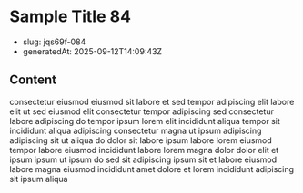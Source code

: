 # Sample Title 84

- slug: jqs69f-084
- generatedAt: 2025-09-12T14:09:43Z

## Content
consectetur eiusmod eiusmod sit labore et sed tempor adipiscing elit labore elit ut sed eiusmod elit consectetur tempor adipiscing sed consectetur labore adipiscing do tempor ipsum lorem elit incididunt aliqua tempor sit incididunt aliqua adipiscing consectetur magna ut ipsum adipiscing adipiscing sit ut aliqua do dolor sit labore ipsum labore lorem eiusmod tempor labore eiusmod incididunt labore lorem magna dolor dolor elit et ipsum ipsum ut ipsum do sed sit adipiscing ipsum sit et labore eiusmod labore magna eiusmod incididunt amet dolore et lorem incididunt adipiscing sit ipsum aliqua
